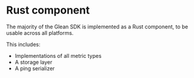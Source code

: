 # Rust component

The majority of the Glean SDK is implemented as a Rust component, to be usable across all platforms.

This includes:

* Implementations of all metric types
* A storage layer
* A ping serializer
